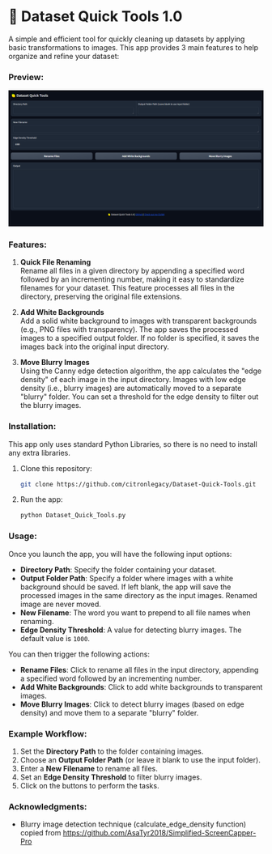 # 🍋 Dataset Quick Tools 1.0

A simple and efficient tool for quickly cleaning up datasets by applying basic transformations to images. This app provides 3 main features to help organize and refine your dataset:


### Preview:
![Preview](./preview.png)

### Features:
1. **Quick File Renaming**  
   Rename all files in a given directory by appending a specified word followed by an incrementing number, making it easy to standardize filenames for your dataset. This feature processes all files in the directory, preserving the original file extensions.

2. **Add White Backgrounds**  
   Add a solid white background to images with transparent backgrounds (e.g., PNG files with transparency). The app saves the processed images to a specified output folder. If no folder is specified, it saves the images back into the original input directory.

3. **Move Blurry Images**  
   Using the Canny edge detection algorithm, the app calculates the "edge density" of each image in the input directory. Images with low edge density (i.e., blurry images) are automatically moved to a separate "blurry" folder. You can set a threshold for the edge density to filter out the blurry images.

### Installation:
This app only uses standard Python Libraries, so there is no need to install any extra libraries.

1. Clone this repository:
   ```bash
   git clone https://github.com/citronlegacy/Dataset-Quick-Tools.git
2. Run the app:
   ```bash
   python Dataset_Quick_Tools.py

### Usage:

Once you launch the app, you will have the following input options:

- **Directory Path**: Specify the folder containing your dataset.
- **Output Folder Path**: Specify a folder where images with a white background should be saved. If left blank, the app will save the processed images in the same directory as the input images. Renamed image are never moved.
- **New Filename**: The word you want to prepend to all file names when renaming.
- **Edge Density Threshold**: A value for detecting blurry images. The default value is `1000`.

You can then trigger the following actions:

- **Rename Files**: Click to rename all files in the input directory, appending a specified word followed by an incrementing number.
- **Add White Backgrounds**: Click to add white backgrounds to transparent images.
- **Move Blurry Images**: Click to detect blurry images (based on edge density) and move them to a separate "blurry" folder.

### Example Workflow:
1. Set the **Directory Path** to the folder containing images.
2. Choose an **Output Folder Path** (or leave it blank to use the input folder).
3. Enter a **New Filename** to rename all files.
4. Set an **Edge Density Threshold** to filter blurry images.
5. Click on the buttons to perform the tasks.

### Acknowledgments: 
- Blurry image detection technique (calculate_edge_density function) copied from https://github.com/AsaTyr2018/Simplified-ScreenCapper-Pro
